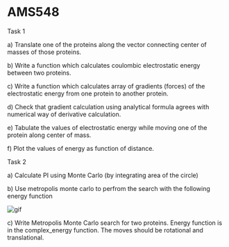 # AMS548

Task 1

a) Translate one of the proteins along the vector connecting center of masses of those proteins.

b) Write a function which calculates coulombic electrostatic energy between two proteins.

c) Write a function which calculates array of gradients (forces) of the electrostatic energy from one protein to another protein.

d) Check that gradient calculation using analytical formula agrees with numerical way of derivative calculation.

e) Tabulate the values of electrostatic energy while moving one of the protein along center of mass.

f) Plot the values of energy as function of distance.

Task 2

a) Calculate PI using Monte Carlo (by integrating area of the circle)

b) Use metropolis monte carlo to perfrom the search with the following energy function

 ![gif](https://user-images.githubusercontent.com/90792980/140000484-7856c7a0-8150-45bd-9b0e-bbe3081b5479.gif)

c) Write Metropolis Monte Carlo search for two proteins. Energy function is in the complex_energy function. The moves should be rotational and translational.
